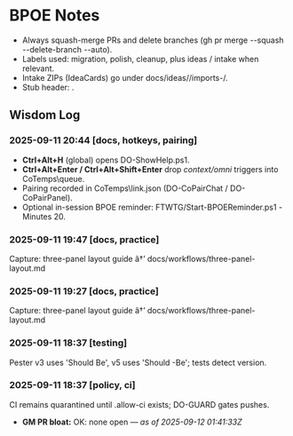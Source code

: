<!-- status: stub; target: 150+ words -->
# BPOE Notes

- Always squash-merge PRs and delete branches (gh pr merge --squash --delete-branch --auto).
- Labels used: migration, polish, cleanup, plus ideas / intake when relevant.
- Intake ZIPs (IdeaCards) go under docs/ideas/<YYYY-MM-DD>/imports-<HHmmss>/.
- Stub header: <!-- status: stub; target: 150+ words -->.




## Wisdom Log
### 2025-09-11 20:44 [docs, hotkeys, pairing]
- **Ctrl+Alt+H** (global) opens DO-ShowHelp.ps1.
- **Ctrl+Alt+Enter / Ctrl+Alt+Shift+Enter** drop *context/omni* triggers into CoTemps\queue.
- Pairing recorded in CoTemps\link.json (DO-CoPairChat / DO-CoPairPanel).
- Optional in-session BPOE reminder: FTWTG/Start-BPOEReminder.ps1 -Minutes 20.
### 2025-09-11 19:47 [docs, practice]
Capture: three-panel layout guide â†’ docs/workflows/three-panel-layout.md

### 2025-09-11 19:27 [docs, practice]
Capture: three-panel layout guide â†’ docs/workflows/three-panel-layout.md

### 2025-09-11 18:37 [testing]
Pester v3 uses 'Should Be', v5 uses 'Should -Be'; tests detect version.
### 2025-09-11 18:37 [policy, ci]
CI remains quarantined until .allow-ci exists; DO-GUARD gates pushes.





- **GM PR bloat:** OK: none open — _as of 2025-09-12 01:41:33Z_


